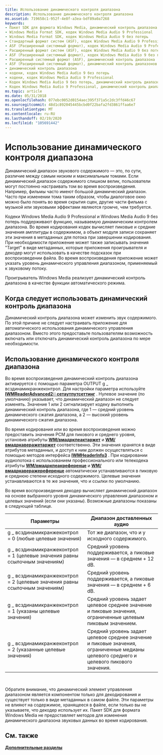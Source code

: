```yaml
---
title: Использование динамического контроля диапазона
description: Использование динамического контроля диапазона
ms.assetid: 719658c1-952f-4e8f-a3ea-bdf89a0a7268
keywords:
- Пакет SDK для формата Windows Media, динамический контроль диапазона
- Windows Media Format SDK, кодек Windows Media Audio 9 Professional
- Windows Media Format SDK, кодек Windows Media Audio 9 без потерь
- Стандартный формат систем (ASF), кодек Windows Media Audio 9 Professional
- ASF (Расширенный системный формат), кодек Windows Media Audio 9 Professional
- Расширенный формат систем (ASF), кодек Windows Media Audio 9 без потерь
- ASF (Расширенный системный формат), кодек Windows Media Audio 9 без потерь
- Расширенный системный формат (ASF), динамический контроль диапазона
- ASF (Расширенный системный формат), динамический контроль диапазонов
- динамический контроль диапазона
- кодеки, кодек Windows Media Audio 9 без потерь
- кодеки, кодек Windows Media Audio 9 Professional
- Кодек Windows Media Audio 9 без потерь, динамический контроль диапазонов
- Кодек Windows Media Audio 9 Professional, динамический контроль диапазона
ms.topic: article
ms.date: 05/31/2018
ms.openlocfilehash: 077ebc0052d0154aec395f371a5c2dc3ffd46c67
ms.sourcegitcommit: 48d1c892045445bcbd0f22bafa2fd3861ffaa6e7
ms.translationtype: MT
ms.contentlocale: ru-RU
ms.lasthandoff: 02/19/2020
ms.locfileid: "105691442"
---
```

# <a name="to-use-dynamic-range-control"></a>Использование динамического контроля диапазона

Динамический диапазон звукового содержимого — это, по сути, различие между самым низким и максимальным томами. Если динамический диапазон содержимого слишком велик, пользователи могут постоянно настраивать том во время воспроизведения. Например, фильмы часто имеют большой динамический диапазон. Часто при изменении тома таким образом, чтобы диалоговое окно можно было понять во время скрытия сцен, другие части фильма с музыкой или звуковыми эффектами являются громче, чем требуется.

Кодеки Windows Media Audio 9 Professional и Windows Media Audio 9 без потерь поддерживают функцию, называемую динамическим контролем диапазона. Во время кодирования кодек вычисляет пиковые и средние значения амплитуды в содержимом, а объект модуля записи сохраняет эти значения в метаданных для потока при завершении кодирования. При необходимости приложение может также записывать значения "Target" в виде метаданных, которые приложения проигрывателя и декодер могут использовать в качестве подсказок при воспроизведении файла. Во время воспроизведения приложение может указать уровень динамического управления диапазоном, применяемый к звуковому потоку.

Проигрыватель Windows Media реализует динамический контроль диапазона в качестве функции автоматического режима.

## <a name="when-to-use-dynamic-range-control"></a>Когда следует использовать динамический контроль диапазона

Динамический контроль диапазона может изменить звук содержимого. По этой причине не следует настраивать приложение для автоматического использования динамического управления диапазоном. Вместо этого предоставьте пользователям возможность включать или отключать динамический контроль диапазона по мере необходимости.

## <a name="using-dynamic-range-control"></a>Использование динамического контроля диапазона

Во время воспроизведения динамический контроль диапазона активируется с помощью параметра OUTPUT g \_ всздинамикранжеконтрол. Для настройки параметра используйте [**IWMReaderAdvanced2:: сетаутпутсеттинг**](/previous-versions/windows/desktop/api/Wmsdkidl/nf-wmsdkidl-iwmreaderadvanced2-setoutputsetting) . Нулевое значение (по умолчанию) указывает, что динамический диапазон не следует изменять. Значение 1 или 2 сигнализирует кодеку выполнить динамический контроль диапазона, где 1 — средний уровень динамического сжатия диапазона, а 2 — высокий уровень динамического сжатия диапазона.

Во время кодирования или во время воспроизведения можно предоставить значения PCM для пикового и среднего уровня, установив атрибуты [**WM/вмадркпеактаржет**](wm-wmadrcpeaktarget.md) и [**WM/вмадркаверажетаржет**](wm-wmadrcaveragetarget.md) соответственно. Эти значения хранятся в виде атрибутов метаданных, и доступ к ним должен осуществляться с помощью методов интерфейса [**IWMHeaderInfo3**](/previous-versions/windows/desktop/api/wmsdkidl/nn-wmsdkidl-iwmheaderinfo3) . При кодировании аудиопотока с использованием профессионального или телекодека атрибуты [**WM/вмадркпеакреференце**](wm-wmadrcpeakreference.md) и [**WM/вмадркаверажереференце**](wm-wmadrcaveragereference.md) автоматически устанавливаются в пиковую и среднюю степени исходного содержимого. Целевые значения устанавливаются в те же значения, что и ссылки по умолчанию.

Во время воспроизведения декодер вычисляет динамический диапазон на основе выбранного уровня динамического управления диапазоном и целевых значений (если они указаны). Возможные диапазоны показаны в следующей таблице.



| Параметры                                                                | Диапазон доставленных аудио                                                                                                     |
|-------------------------------------------------------------------------|------------------------------------------------------------------------------------------------------------------------------|
| g \_ всздинамикранжеконтрол = 0 (любые целевые значения)                       | Тот же диапазон, что и у исходного содержимого.                                                                                          |
| g \_ всздинамикранжеконтрол = 1 (целевые значения равны ссылочным значениям) | Средний уровень поддерживается, а пиковые значения — в среднем + 12 dB.                                                    |
| g \_ всздинамикранжеконтрол = 2 (целевые значения равны ссылочным значениям) | Средний уровень поддерживается, а пиковые значения — в среднем + 6 dB.                                                     |
| g \_ всздинамикранжеконтрол = 1 (указаны целевые значения)                 | Средний уровень задает целевое среднее значение и пиковые значения, ограниченные целевым пиковым значением.                                   |
| g \_ всздинамикранжеконтрол = 2 (указанные целевые значения)                 | Средний уровень задает целевое среднее значение и пиковые значения, ограниченные медианы целевого среднего и целевого пикового значения. |



 

Обратите внимание, что динамический элемент управления диапазоном является компонентом только для декодирования и существует только в виде метаданных в самом файле. Эти параметры не влияют на содержимое, хранящееся в файле, если только вы не указываете, что декодер использует их. Пакет SDK для формата Windows Media не предоставляет методов для изменения динамического диапазона звуковых данных во время кодирования.

## <a name="related-topics"></a>См. также

<dl> <dt>

[**Дополнительные разделы**](advanced-topics.md)
</dt> </dl>

 

 




